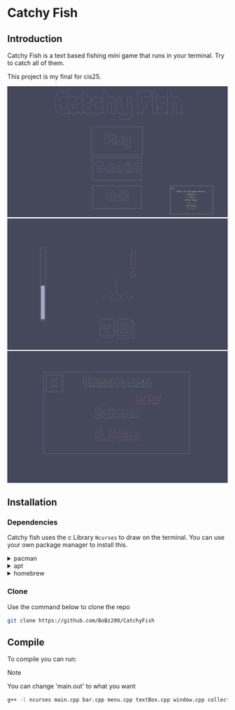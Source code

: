 # Catchy Fish

## Introduction

Catchy Fish is a text based fishing mini game that runs in your terminal.
Try to catch all of them.

This project is my final for cis25.

![mainMenu](assets/mainMenu.png)
![catching](assets/catching.png)
![caught](assets/caught.png)

## Installation

### Dependencies

Catchy fish uses the c Library `Ncurses` to draw on the terminal.
You can use your own package manager to install this.
<details><summary> pacman </summary>

```sh
pacman -S ncurses
```

</details>
<details><summary> apt </summary>

```sh
apt-get install libncurses5-dev libncursesw5-dev
```

</details>
<details><summary> homebrew </summary>

```sh
brew install ncurses
```

</details>

### Clone

Use the command below to clone the repo
```sh
git clone https://github.com/BoBz200/CatchyFish
```

## Compile

To compile you can run:

> [!NOTE]
> You can change 'main.out' to what you want

```sh
g++ -l ncurses main.cpp bar.cpp menu.cpp textBox.cpp window.cpp collection.cpp fish.cpp -o main.out
```
